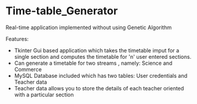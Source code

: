 # Time-table_Generator
Real-time application implemented without using Genetic Algorithm

Features:
- Tkinter Gui based application which takes the timetable imput for a single section and computes the timetable for  'n' user entered sections.
- Can generate a timetable for two streams , namely: Science and Commerce
- MySQL Database included which has two tables: User credentials and Teacher data
- Teacher data allows you to store the details of each teacher oriented with a particular section
